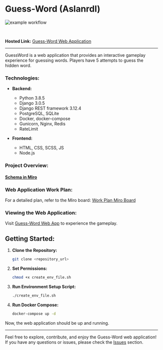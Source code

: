 # Guess-Word (Aslanrdl)
![example workflow](https://github.com/KakoytoBarista/Guess-Word/actions/workflows/django.yml/badge.svg)

<br>

**Hosted Link:** [Guess-Word Web Application](http://aslanrdl.ddns.net/)

---

GuessWord is a web application that provides an interactive gameplay experience for guessing words. Players have 5 attempts to guess the hidden word.

### Technologies:

- **Backend:**
  - Python 3.8.5
  - Django 3.0.5
  - Django REST framework 3.12.4
  - PostgreSQL, SQLite
  - Docker, docker-compose
  - Gunicorn, Nginx, Redis
  - RateLimit

- **Frontend:**
  - HTML, CSS, SCSS, JS
  - Node.js

### Project Overview:

#### [Schema in Miro](https://miro.com/app/board/uXjVOml8KrQ=/)

### Web Application Work Plan:

For a detailed plan, refer to the Miro board: [Work Plan Miro Board](https://miro.com/app/board/uXjVOml8KrQ=/)

### Viewing the Web Application:

Visit [Guess-Word Web App](http://guess-word.onthewifi.com/) to experience the gameplay.

## Getting Started:

1. **Clone the Repository:**
    ```bash
    git clone <repository_url>
    ```

2. **Set Permissions:**
    ```bash
    chmod +x create_env_file.sh
    ```

3. **Run Environment Setup Script:**
    ```bash
    ./create_env_file.sh
    ```

4. **Run Docker Compose:**
    ```bash
    docker-compose up -d
    ```

Now, the web application should be up and running.

---

Feel free to explore, contribute, and enjoy the Guess-Word web application! If you have any questions or issues, please check the [Issues](https://github.com/KakoytoBarista/Guess-Word/issues) section.
